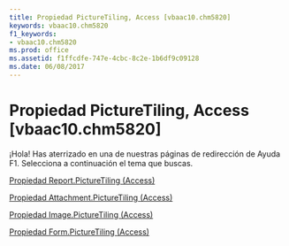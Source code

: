```yaml
---
title: Propiedad PictureTiling, Access [vbaac10.chm5820]
keywords: vbaac10.chm5820
f1_keywords:
- vbaac10.chm5820
ms.prod: office
ms.assetid: f1ffcdfe-747e-4cbc-8c2e-1b6df9c09128
ms.date: 06/08/2017
---
```





# Propiedad PictureTiling, Access [vbaac10.chm5820]

¡Hola! Has aterrizado en una de nuestras páginas de redirección de Ayuda F1. Selecciona a continuación el tema que buscas.


 [Propiedad Report.PictureTiling (Access)](http://msdn.microsoft.com/library/report.picturetiling-property-access%28Office.15%29.aspx)


 [Propiedad Attachment.PictureTiling (Access)](http://msdn.microsoft.com/library/attachment.picturetiling-property-access%28Office.15%29.aspx)


 [Propiedad Image.PictureTiling (Access)](http://msdn.microsoft.com/library/image.picturetiling-property-access%28Office.15%29.aspx)

 [Propiedad Form.PictureTiling (Access)](http://msdn.microsoft.com/library/form.picturetiling-property-access%28Office.15%29.aspx)


